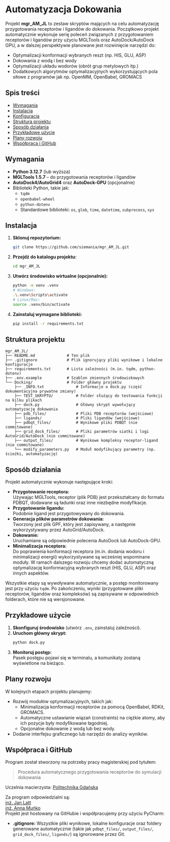 # Automatyzacja Dokowania

Projekt **mgr_AM_JL** to zestaw skryptów mających na celu automatyzację przygotowania receptorów i ligandów do dokowania. Początkowo projekt automatycznie wykonuje serię poleceń związanych z przygotowaniem receptorów i ligandów przy użyciu MGLTools oraz AutoDock/AutoDock GPU, a w dalszej perspektywie planowane jest rozwinięcie narzędzi do:

- Optymalizacji konformacji wybranych reszt (np. HIS, GLU, ASP)
- Dokowania z wodą i bez wody
- Optymalizacji układu wodorów (obrót grup metylowych itp.)
- Dodatkowych algorytmów optymalizacyjnych wykorzystujących pola siłowe z programów jak np. OpenMM, OpenBabel, GROMACS

## Spis treści

- [Wymagania](#wymagania)
- [Instalacja](#instalacja)
- [Konfiguracja](#konfiguracja)
- [Struktura projektu](#struktura-projektu)
- [Sposób działania](#sposób-działania)
- [Przykładowe użycie](#przykładowe-użycie)
- [Plany rozwoju](#plany-rozwoju)
- [Współpraca i GitHub](#współpraca-i-github)

## Wymagania

- **Python 3.12.7** (lub wyższa)
- **MGLTools 1.5.7** – do przygotowania receptorów i ligandów
- **AutoDock4/AutoGrid4** oraz **AutoDock-GPU** (opcjonalnie)
- Biblioteki Python, takie jak:
  - `tqdm`
  - `openbabel-wheel`
  - `python-dotenv`
  - Standardowe biblioteki: `os`, `glob`, `time`, `datetime`, `subprocess`, `sys`

## Instalacja

1. **Sklonuj repozytorium:**
   ```bash
   git clone https://github.com/siemania/mgr_AM_JL.git
   ```
2. **Przejdź do katalogu projektu:**
   ```bash
   cd mgr_AM_JL
   ```
3. **Utwórz środowisko wirtualne (opcjonalnie):**
   ```bash
   python -m venv .venv
   # Windows:
   .\.venv\Scripts\activate
   # Linux/Mac:
   source .venv/bin/activate
   ```
4. **Zainstaluj wymagane biblioteki:**
   ```bash
   pip install -r requirements.txt
   ```
<!--   ALBO ZMODYFIKOWAĆ ALBO ZMIENIĆ, BO NIE WIADOMO CZY BĘDZIE POTRZEBNE
## Konfiguracja

- **Plik `.env`:**  
  Utwórz lokalny plik `.env` (który nie jest commitowany) na podstawie szablonu `.env.example`. Plik ten powinien zawierać zmienne środowiskowe specyficzne dla Twojego systemu, np. ścieżki do interpretera Pythona, AutoGrid, AutoDock czy AutoDock-GPU.  
  Przykład:
  ```dotenv
  PYTHON_PATH=MGLTools/python.exe
  AUTOGRID_PATH=autogrid4.exe
  AUTODOCK_PATH=autodock4.exe
  AUTODOCK_GPU_PATH=./bin/autodock_gpu_128wi
  ```
-->
## Struktura projektu

```
mgr_AM_JL/
├── README.md              # Ten plik
├── .gitignore             # Plik ignorujący pliki wynikowe i lokalne konfiguracje
├── requirements.txt       # Lista zależności (m.in. tqdm, python-dotenv)
├── .env.example           # Szablon zmiennych środowiskowych
└── Docking/               # Folder główny projektu
    ├── _INFO.txt              # Informacje o dock.py (część dokumentacyjna prywatne zmiany)
    ├── TEST_SKRYPTU/          # Folder służący do testowania funkcji na kilku plikach
    ├── dock.py                # Główny skrypt wywołujący automatyzację dokowania
    ├── pdb_files/             # Pliki PDB receptorów (wejściowe)
    ├── ligands/               # Pliki ligandów (wejściowe)
    ├── pdbqt_files/           # Wynikowe pliki PDBQT (nie commitowane)
    ├── grid_dock_files/       # Pliki parametrów siatki i logi AutoGrid/AutoDock (nie commitowane)
    ├── output_files/          # Wynikowe kompleksy receptor-ligand (nie commitowane)
    └── modify_parameters.py   # Moduł modyfikujący parametry (np. ścieżki, automatyzację)
```

## Sposób działania

Projekt automatycznie wykonuje następujące kroki:
- **Przygotowanie receptora:**  
  Używając MGLTools, receptor (plik PDB) jest przekształcany do formatu PDBQT, dodawane są ładunki oraz inne niezbędne modyfikacje.
- **Przygotowanie ligandu:**  
  Podobnie ligand jest przygotowywany do dokowania.
- **Generacja plików parametrów dokowania:**  
  Tworzony jest plik GPF, który jest zapisywany, a następnie wykorzystywany przez AutoGrid/AutoDock.
- **Dokowanie:**  
  Uruchamiane są odpowiednie polecenia AutoDock lub AutoDock-GPU.
- **Minimalizacja receptora:**  
  Do poprawienia konformacji receptora (m.in. dodania wodoru i minimalizacji energii) wykorzystywane są wcześniej wspominane moduły. W ramach dalszego rozwoju chcemy dodać automatyczną optymalizację konformacyjną wybranych reszt (HIS, GLU, ASP) oraz innych aspektów.

Wszystkie etapy są wywoływane automatycznie, a postęp monitorowany jest przy użyciu `tqdm`. Po zakończeniu, wyniki (przygotowane pliki receptorów, ligandów oraz kompleksów) są zapisywane w odpowiednich folderach, które nie są wersjonowane.

## Przykładowe użycie

1. **Skonfiguruj środowisko** (utwórz `.env`, zainstaluj zależności).
2. **Uruchom główny skrypt:**
   ```bash
   python dock.py
   ```
3. **Monitoruj postęp:**  
   Pasek postępu pojawi się w terminalu, a komunikaty zostaną wyświetlone na bieżąco.

## Plany rozwoju

W kolejnych etapach projektu planujemy:
- Rozwój modułów optymalizacyjnych, takich jak:
  - Minimalizacja konformacji receptorów za pomocą OpenBabel, RDKit, GROMACS.
  - Automatyczne ustawianie wiązań (constraints) na ciężkie atomy, aby ich pozycje były modyfikowane łagodniej.
  - Opcjonalne dokowanie z wodą lub bez wody.
- Dodanie interfejsu graficznego lub narzędzi do analizy wyników.

## Współpraca i GitHub
Program został stworzony na potrzeby pracy magisterskiej pod tytułem:  
> Procedura automatycznego przygotowania receptorów do symulacji dokowania  

Uczelnia macierzysta: [Politechnika Gdańska](https://pg.edu.pl)

Za program odpowiedzialni są:  
[inż. Jan Latt](https://www.github.com/Tajgero)  
[inż. Anna Muńko](https://github.com/siemania)    
Projekt jest hostowany na GitHubie i współpracujemy przy użyciu PyCharm:
- **.gitignore:** Wszystkie pliki wynikowe, lokalne konfiguracje oraz foldery generowane automatycznie (takie jak `pdbqt_files/`, `output_files/`, `grid_dock_files/`, `ligands/`) są ignorowane przez Git.
